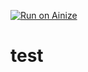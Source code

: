 

[![Run on Ainize](https://ainize.ai/images/run_on_ainize_button.svg)](https://ainize.web.app/redirect?git_repo=https://github.com/MedAhmedKrichen/Emotion-detection)


# test
